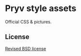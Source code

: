 # Pryv style assets

Official CSS & pictures.

## License

[Revised BSD license](https://github.com/pryv/documents/blob/master/license-bsd-revised.md)
